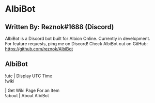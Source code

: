# AlbiBot


Written By: Reznok#1688 (Discord)
---------------------------------
AlbiBot is a Discord bot built for Albion Online.
Currently in development. For feature requests, ping me on Discord!
Check AlbiBot out on GitHub:
https://github.com/reznok/AlbiBot



AlbiBot
----------------------------------------------------
!utc                    | Display UTC Time <br />
!wiki <search>          | Get Wiki Page For an Item <br />
!about                  | About AlbiBot
